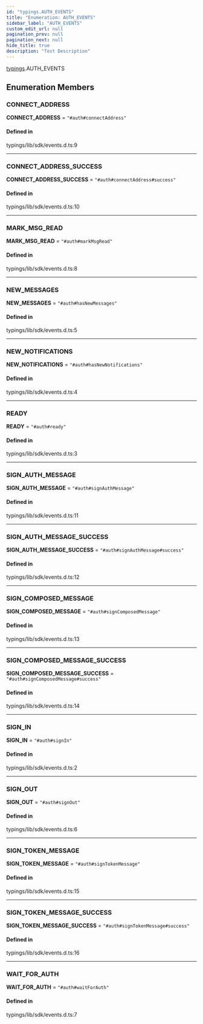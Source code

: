 ```yaml
---
id: "typings.AUTH_EVENTS"
title: "Enumeration: AUTH_EVENTS"
sidebar_label: "AUTH_EVENTS"
custom_edit_url: null
pagination_prev: null
pagination_next: null
hide_title: true
description: "Test Description"
---
```


[typings](../namespaces/typings.md).AUTH_EVENTS

## Enumeration Members

### CONNECT\_ADDRESS

 **CONNECT\_ADDRESS** = ``"#auth#connectAddress"``

#### Defined in

typings/lib/sdk/events.d.ts:9

___

### CONNECT\_ADDRESS\_SUCCESS

 **CONNECT\_ADDRESS\_SUCCESS** = ``"#auth#connectAddress#success"``

#### Defined in

typings/lib/sdk/events.d.ts:10

___

### MARK\_MSG\_READ

 **MARK\_MSG\_READ** = ``"#auth#markMsgRead"``

#### Defined in

typings/lib/sdk/events.d.ts:8

___

### NEW\_MESSAGES

 **NEW\_MESSAGES** = ``"#auth#hasNewMessages"``

#### Defined in

typings/lib/sdk/events.d.ts:5

___

### NEW\_NOTIFICATIONS

 **NEW\_NOTIFICATIONS** = ``"#auth#hasNewNotifications"``

#### Defined in

typings/lib/sdk/events.d.ts:4

___

### READY

 **READY** = ``"#auth#ready"``

#### Defined in

typings/lib/sdk/events.d.ts:3

___

### SIGN\_AUTH\_MESSAGE

 **SIGN\_AUTH\_MESSAGE** = ``"#auth#signAuthMessage"``

#### Defined in

typings/lib/sdk/events.d.ts:11

___

### SIGN\_AUTH\_MESSAGE\_SUCCESS

 **SIGN\_AUTH\_MESSAGE\_SUCCESS** = ``"#auth#signAuthMessage#success"``

#### Defined in

typings/lib/sdk/events.d.ts:12

___

### SIGN\_COMPOSED\_MESSAGE

 **SIGN\_COMPOSED\_MESSAGE** = ``"#auth#signComposedMessage"``

#### Defined in

typings/lib/sdk/events.d.ts:13

___

### SIGN\_COMPOSED\_MESSAGE\_SUCCESS

 **SIGN\_COMPOSED\_MESSAGE\_SUCCESS** = ``"#auth#signComposedMessage#success"``

#### Defined in

typings/lib/sdk/events.d.ts:14

___

### SIGN\_IN

 **SIGN\_IN** = ``"#auth#signIn"``

#### Defined in

typings/lib/sdk/events.d.ts:2

___

### SIGN\_OUT

 **SIGN\_OUT** = ``"#auth#signOut"``

#### Defined in

typings/lib/sdk/events.d.ts:6

___

### SIGN\_TOKEN\_MESSAGE

 **SIGN\_TOKEN\_MESSAGE** = ``"#auth#signTokenMessage"``

#### Defined in

typings/lib/sdk/events.d.ts:15

___

### SIGN\_TOKEN\_MESSAGE\_SUCCESS

 **SIGN\_TOKEN\_MESSAGE\_SUCCESS** = ``"#auth#signTokenMessage#success"``

#### Defined in

typings/lib/sdk/events.d.ts:16

___

### WAIT\_FOR\_AUTH

 **WAIT\_FOR\_AUTH** = ``"#auth#waitForAuth"``

#### Defined in

typings/lib/sdk/events.d.ts:7
